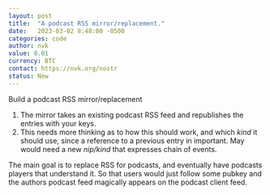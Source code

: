 ```yaml
---
layout: post
title:  "A podcast RSS mirror/replacement."
date:   2023-03-02 8:48:00 -0500
categories: code
author: nvk
value: 0.01
currency: BTC
contact: https://nvk.org/nostr
status: New
---
```


Build a podcast RSS mirror/replacement

1. The mirror takes an existing podcast RSS feed and republishes the entries with your keys. 
2. This needs more thinking as to how this should work, and which *kind* it should use, since a reference to a previous entry in important. May would need a new *nip/kind* that expresses chain of events.

The main goal is to replace RSS for podcasts, and eventually have podcasts players that understand it. So that users would just follow some pubkey and the authors podcast feed magically appears on the podcast client feed.


